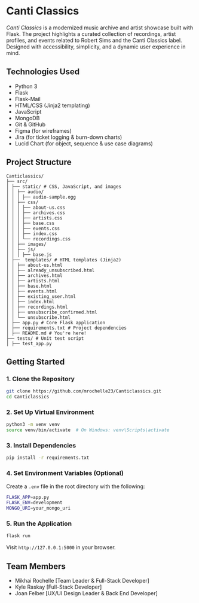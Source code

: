 # Canti Classics

*Canti Classics* is a modernized music archive and artist showcase built with Flask. The project highlights a curated collection of recordings, artist profiles, and events related to Robert Sims and the Canti Classics label. Designed with accessibility, simplicity, and a dynamic user experience in mind.

## Technologies Used
- Python 3
- Flask
- Flask-Mail
- HTML/CSS (Jinja2 templating)
- JavaScript
- MongoDB
- Git & GitHub
- Figma (for wireframes)
- Jira (for ticket logging & burn-down charts)
- Lucid Chart (for object, sequence & use case diagrams)

## Project Structure
```
Canticlassics/ 
├── src/ 
│ ├── static/ # CSS, JavaScript, and images 
│ │ ├── audio/
│ │ │ ├── audio-sample.ogg
│ │ ├── css/
│ │ │ ├── about-us.css
│ │ │ ├── archives.css
│ │ │ ├── artists.css
│ │ │ ├── base.css
│ │ │ ├── events.css
│ │ │ ├── index.css
│ │ │ └── recordings.css
│ │ ├── images/
│ │ ├── js/
│ │ │ ├── base.js
│ ├──  templates/ # HTML templates (Jinja2) 
│ │ ├── about-us.html
│ │ ├── already_unsubscribed.html
│ │ ├── archives.html
│ │ ├── artists.html
│ │ ├── base.html
│ │ ├── events.html
│ │ ├── existing_user.html
│ │ ├── index.html
│ │ ├── recordings.html
│ │ ├── unsubscribe_confirmed.html
│ │ └── unsubscribe.html
│ ├── app.py # Core Flask application
│ ├── requirements.txt # Project dependencies
│ ├── README.md # You're here!
├── tests/ # Unit test script
│ ├── test_app.py
```
## Getting Started

### 1. Clone the Repository

```bash
git clone https://github.com/mrochelle23/Canticlassics.git
cd Canticlassics
```

### 2. Set Up Virtual Environment
```bash
python3 -m venv venv
source venv/bin/activate  # On Windows: venv\Scripts\activate
```

### 3. Install Dependencies
```bash
pip install -r requirements.txt
```

### 4. Set Environment Variables (Optional)
Create a `.env` file in the root directory with the following:
```bash
FLASK_APP=app.py
FLASK_ENV=development
MONGO_URI=your_mongo_uri
```

### 5. Run the Application
```bash
flask run
```
Visit `http://127.0.0.1:5000` in your browser.

## Team Members
- Mikhai Rochelle [Team Leader & Full-Stack Developer]
- Kyle Raskay [Full-Stack Developer]
- Joan Felber [UX/UI Design Leader & Back End Developer]
